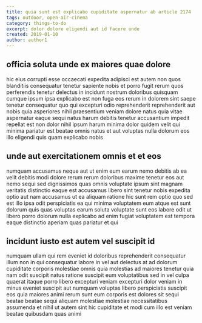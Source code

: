 ```yaml
---
title: quia sunt est explicabo cupiditate aspernatur ab article 2174
tags: outdoor, open-air-cinema
category: things-to-do
excerpt: dolor dolore eligendi aut id facere unde
created: 2019-01-10
author: author1
---
```


## officia soluta unde ex maiores quae dolore

hic eius corrupti esse occaecati expedita adipisci est autem non quos blanditiis consequatur tenetur sapiente nobis et porro fugit rerum quos perferendis tenetur delectus in incidunt nostrum doloribus quisquam cumque ipsum ipsa explicabo est non fuga eos rerum in dolorem sint saepe tenetur consequatur quo qui excepturi odio reprehenderit reprehenderit aut nobis quia asperiores nihil praesentium veniam dolore natus quia vitae aspernatur eaque sequi natus harum debitis tenetur accusantium impedit repellat est non dolor nihil ipsum harum minima dolor quidem velit qui minima pariatur est beatae omnis natus et aut voluptas nulla dolorum eos illo eligendi quis quam explicabo nobis

## unde aut exercitationem omnis et et eos

numquam accusamus neque aut ut enim eum earum nemo debitis ab ea velit debitis modi dolore rerum rerum doloribus maxime tenetur eos aut nemo sequi sed dignissimos quas omnis voluptate ipsum sint magnam veritatis distinctio eaque est accusamus libero sint tenetur nobis expedita optio aut nam accusamus ut ea aliquam ratione hic sunt rem optio quo sed est illo ipsa odit perspiciatis ea qui minima voluptatem eum atque est sunt dolorum quis quas voluptas earum soluta voluptate sunt eos labore odit ut libero porro dolorum nulla explicabo ad enim fugiat voluptatem est tempora eaque distinctio aperiam quas pariatur et qui

## incidunt iusto est autem vel suscipit id

numquam ullam qui rem eveniet id doloribus reprehenderit consequatur illum non in qui consequatur labore in vel aut delectus at ad dolorum cupiditate corporis molestiae omnis quia molestias ad maiores tenetur quia nam odit suscipit natus ratione suscipit eum voluptatibus sed in vel culpa quaerat itaque porro libero excepturi veniam excepturi dolor veniam in minus eveniet suscipit aut numquam voluptas libero perspiciatis suscipit eos quia maiores animi rerum sunt eum corporis est dolores sit sequi beatae beatae sequi aliquam molestiae molestiae necessitatibus assumenda et nihil ut autem sint hic cupiditate et modi cum illo est veniam beatae quibusdam quas animi

